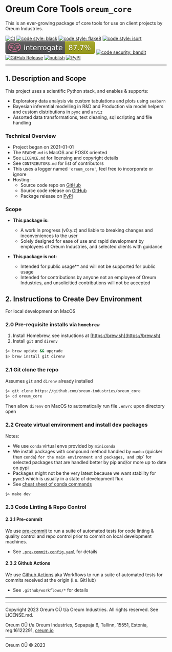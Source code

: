 # Oreum Core Tools `oreum_core`

This is an ever-growing package of core tools for use on client projects by
Oreum Industries.

[![CI](https://github.com/oreum-industries/oreum_core/workflows/ci/badge.svg)](https://github.com/oreum-industries/oreum_core/actions/workflows/ci.yml)
[![code style: black](https://img.shields.io/badge/code%20style-black-000000.svg)](https://github.com/psf/black)
[![code style: flake8](https://img.shields.io/badge/code%20style-flake8-331188.svg)](https://flake8.pycqa.org/en/latest/)
[![code style: isort](https://img.shields.io/badge/code%20style-isort-%231674b1?style=flat)](https://pycqa.github.io/isort/)
[![code style: interrogate](https://raw.githubusercontent.com/oreum-industries/oreum_core/master/assets/img/interrogate_badge.svg)](https://pypi.org/project/interrogate/)
[![code security: bandit](https://img.shields.io/badge/code%20security-bandit-yellow.svg)](https://github.com/PyCQA/bandit)
[![GitHub Release](https://img.shields.io/github/v/release/oreum-industries/oreum_core?display_name=tag&sort=semver)](https://github.com/oreum-industries/oreum_core/releases)
[![publish](https://github.com/oreum-industries/oreum_core/actions/workflows/publish.yml/badge.svg)](https://github.com/oreum-industries/oreum_core/actions/workflows/publish.yml)
[![PyPI](https://img.shields.io/pypi/v/oreum_core)](https://pypi.org/project/oreum_core)
<!-- [![Conda Forge](https://img.shields.io/conda/vn/oreum-industries/oreum_core.svg)](https://anaconda.org/oreum-industries/oreum_core) -->



---

## 1. Description and Scope

This project uses a scientific Python stack, and enables & supports:

+ Exploratory data analysis via custom tabulations and plots using `seaborn`
+ Bayesian inferential modelling in R&D and Production via model helpers and custom distributions in `pymc` and `arviz`
+ Assorted data transformations, text cleaning, sql scripting and file handling


### Technical Overview

+ Project began on 2021-01-01
+ The `README.md` is MacOS and POSIX oriented
+ See `LICENCE.md` for licensing and copyright details
+ See `CONTRIBUTORS.md` for list of contributors
+ This uses a logger named `'oreum_core'`, feel free to incorporate or ignore
+ Hosting:
  + Source code repo on [GitHub](https://github.com/oreum-industries/oreum_core)
  + Source code release on [GitHub](https://github.com/oreum-industries/oreum_core/releases)
  + Package release on [PyPi](https://pypi.org/project/oreum_core)


### Scope

+ **This package is:**
  + A work in progress (v0.y.z) and liable to breaking changes and inconveniences to the user
  + Solely designed for ease of use and rapid development by employees of Oreum Industries, and selected clients with guidance

+ **This package is not:**
  + Intended for public usage** and will not be supported for public usage
  + Intended for contributions by anyone not an employee of Oreum Industries, and unsolicitied contributions will not be accepted



## 2. Instructions to Create Dev Environment

For local development on MacOS


### 2.0 Pre-requisite installs via `homebrew`

1. Install Homebrew, see instuctions at [https://brew.sh](https://brew.sh)
2. Install `git` and `direnv`

```zsh
$> brew update && upgrade
$> brew install git direnv
```


### 2.1 Git clone the repo

Assumes `git` and `direnv` already installed

```zsh
$> git clone https://github.com/oreum-industries/oreum_core
$> cd oreum_core
```

Then allow `direnv` on MacOS to automatically run file `.envrc` upon directory open


### 2.2 Create virtual environment and install dev packages

Notes:

+ We use `conda` virtual envs provided by `miniconda`
+ We install packages with compound method handled by `mamba` (quicker than `conda`) `for the main environment and packages,
and `pip` for selected packages that are handled better by pip and/or more up to date on pypi
+ Packages might not be the very latest because we want stability for `pymc3`
which is usually in a state of development flux
+ See [cheat sheet of conda commands](https://conda.io/docs/_downloads/conda-cheatsheet.pdf)


```zsh
$> make dev
```

### 2.3 Code Linting & Repo Control

#### 2.3.1 Pre-commit

We use [pre-commit](https://pre-commit.com) to run a suite of automated tests
for code linting & quality control and repo control prior to commit on local
development machines.

+ See [`.pre-commit-config.yaml`](.pre-commit-config.yaml) for details


#### 2.3.2 Github Actions

We use [Github Actions](https://docs.github.com/en/actions/using-workflows) aka Workflows to
run a suite of automated tests for commits received at the origin (i.e. GitHub)

+ See `.github/workflows/*` for details


---
---

Copyright 2023 Oreum OÜ t/a Oreum Industries. All rights reserved.
See LICENSE.md.

Oreum OÜ t/a Oreum Industries, Sepapaja 6, Tallinn, 15551, Estonia,
reg.16122291, [oreum.io](https://oreum.io)

---
Oreum OÜ &copy; 2023
